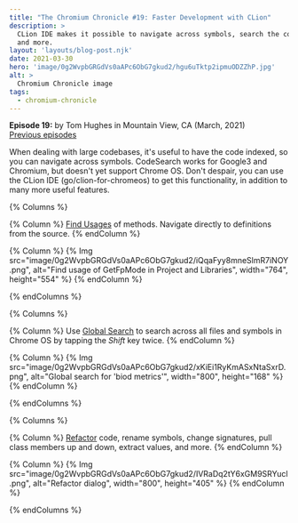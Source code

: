 ```yaml
---
title: "The Chromium Chronicle #19: Faster Development with CLion"
description: >
  CLion IDE makes it possible to navigate across symbols, search the codebase,
  and more.
layout: 'layouts/blog-post.njk'
date: 2021-03-30
hero: 'image/0g2WvpbGRGdVs0aAPc6ObG7gkud2/hgu6uTktp2ipmuODZZhP.jpg'
alt: >
  Chromium Chronicle image
tags:
  - chromium-chronicle
---
```


**Episode 19:** by Tom Hughes in Mountain View, CA (March, 2021)<br>
[Previous episodes](/tags/chromium-chronicle/)

When dealing with large codebases, it's useful to have the code indexed, so you can navigate across symbols. CodeSearch works for Google3 and Chromium, but doesn't yet support Chrome OS. Don't despair, you can use the CLion IDE (go/clion-for-chromeos) to get this functionality, in addition to many more useful features.

<!-- Row 1 -->
{% Columns %}

{% Column %}
[Find Usages][find-usages] of methods. Navigate directly to definitions from
the source.
{% endColumn %}

{% Column %}
{% Img src="image/0g2WvpbGRGdVs0aAPc6ObG7gkud2/iQqaFyy8mneSlmR7iNOY.png", alt="Find usage of GetFpMode in Project and Libraries", width="764", height="554" %}
{% endColumn %}

{% endColumns %}

<!-- Row 2 -->
{% Columns %}

{% Column %}
Use [Global Search][global-search] to search across all files and symbols in
Chrome OS by tapping the *Shift* key twice.
{% endColumn %}

{% Column %}
{% Img src="image/0g2WvpbGRGdVs0aAPc6ObG7gkud2/xKiEi1RyKmASxNtaSxrD.png", alt="Global search for 'biod metrics'", width="800", height="168" %}
{% endColumn %}

{% endColumns %}

<!-- Row 3 -->
{% Columns %}

{% Column %}
[Refactor][refactor] code, rename symbols, change signatures, pull class
members up and down, extract values, and more.
{% endColumn %}

{% Column %}
{% Img src="image/0g2WvpbGRGdVs0aAPc6ObG7gkud2/IVRaDq2tY6xGM9SRYucl.png", alt="Refactor dialog", width="800", height="405" %}
{% endColumn %}

{% endColumns %}

[find-usages]: https://www.jetbrains.com/clion/features/navigation-and-usages-searches.html
[global-search]: https://www.jetbrains.com/help/clion/searching-everywhere.html
[refactor]: https://www.jetbrains.com/help/clion/refactoring-source-code.html
